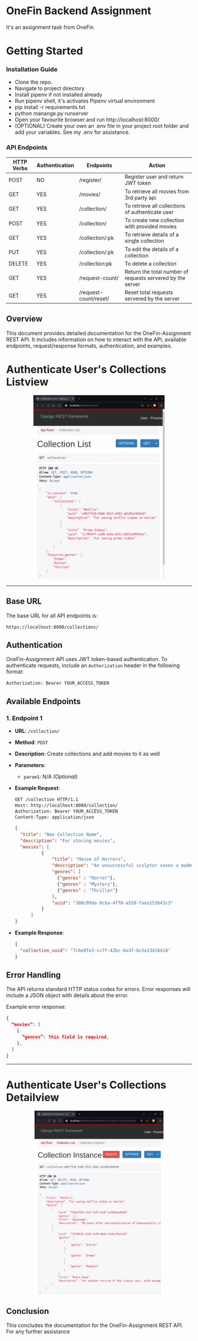 # OneFin Backend Assignment 
It's an assignment task from OneFin

# Getting Started

### Installation Guide
* Clone the repo.
* Navigate to project directory
* Install pipenv if not installed already
* Run pipenv shell, it's activates Pipenv virtual environment
* pip install -r requirements.txt 
* python manange.py runserver
* Open your favourite browser and run http://localhost:8000/
* (OPTIONAL) Create your own an .env file in your project root folder and add your variables. See my .env for assistance.

### API Endpoints
| HTTP Verbs | Authentication | Endpoints | Action |
| --- | --- | --- | --- |
| POST | NO | /register/  | Register user and return JWT token |
| GET |  YES |/movies/  | To retrieve all movies from 3rd party api |
| GET |  YES |/collection/  | To retrieve all collections of authenticate user |
| POST | YES |/collection/  | To create new collection with provided movies |
| GET |  YES |/collection/:pk  | To retrieve details of a single collection |
| PUT |  YES |/collection/:pk  | To edit the details of a collection |
| DELETE | YES |/collection:pk  | To delete a collection |
| GET |  YES | /request-count/  | Return the total number of requests servered by the server |
| GET |  YES | /request-count/reset/  | Reset total requests servered by the server |


## Overview

This document provides detailed documentation for the OneFin-Assignment REST API. It includes information on how to interact with the API, available endpoints, request/response formats, authentication, and examples.

# Authenticate User's Collections Listview
<p align="center">
  <a href="https://shub.pythonanywhere.com/profile">
    <img alt="Responsive" src="https://raw.githubusercontent.com/Shubhansh-Simple/OneFin-Assignment/main/Screenshots/Collection-List-View.png" height="500" /> 
  </a>
</p>

<hr>

## Base URL

The base URL for all API endpoints is:

```
https://localhost:8000/collections/
```

## Authentication

OneFin-Assignment API uses JWT token-based authentication. To authenticate requests, include an `Authorization` header in the following format:

```
Authorization: Bearer YOUR_ACCESS_TOKEN
```

## Available Endpoints

### 1. Endpoint 1

- **URL**: `/collection/`
- **Method**: `POST`
- **Description**: Create collections and add movies to it as well
- **Parameters**:
  - `param1`: N/A *(Optional)*

- **Example Request**:
  ```http
  GET /collection HTTP/1.1
  Host: http://localhost:8000/collection/
  Authorization: Bearer YOUR_ACCESS_TOKEN
  Content-Type: application/json
  ```
  ```json
  {
    "title": "New Collection Name",
    "description": "For storing movies",
    "movies": [
            {
                "title": "House of Horrors",
                "description": "An unsuccessful sculptor saves a madman named",
                "genres": [
                  {"genres" : "Horror"},
                  {"genres" : "Mystery"},
                  {"genres" : "Thriller"}
                ],
                "uuid": "388c99da-0cba-4ff0-a528-faea153b43c3"
            }
        ]
  }
  ```
- **Example Response**:
  ```json
  {
    "collection_uuid": "7c6e8fe3-cc7f-42bc-8a3f-bc5a13416418"
  }
  ```

## Error Handling

The API returns standard HTTP status codes for errors. Error responses will include a JSON object with details about the error.

Example error response:

```json
{
  “movies”: [
    {
      “genres”: This field is required,
    },
  ]
}
```

<hr>

# Authenticate User's Collections Detailview
<p align="center">
  <a href="https://shub.pythonanywhere.com/profile">
    <img alt="Responsive" src="https://raw.githubusercontent.com/Shubhansh-Simple/OneFin-Assignment/main/Screenshots/Collection-Detail-View.png" height="500" /> 
  </a>
</p>

## Conclusion

This concludes the documentation for the OneFin-Assignment REST API. For any further assistance

